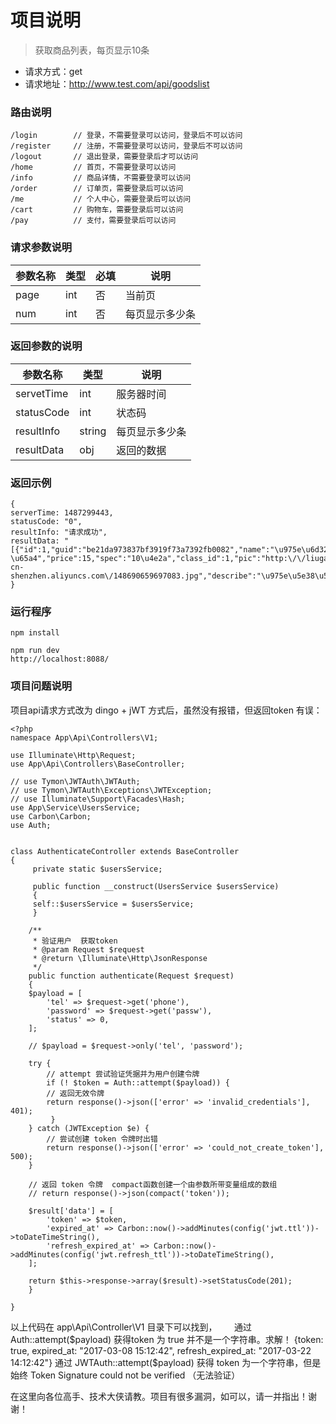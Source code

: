 # 项目说明
> 获取商品列表，每页显示10条

* 请求方式：get
* 请求地址：http://www.test.com/api/goodslist

### 路由说明
	/login        // 登录，不需要登录可以访问，登录后不可以访问
	/register     // 注册，不需要登录可以访问，登录后不可以访问
	/logout       // 退出登录，需要登录后才可以访问
	/home         // 首页，不需要登录可以访问
	/info		  // 商品详情，不需要登录可以访问
	/order		  // 订单页，需要登录后可以访问
	/me           // 个人中心，需要登录后可以访问
	/cart		  // 购物车，需要登录后可以访问
	/pay		  // 支付，需要登录后可以访问
	

### 请求参数说明

| 参数名称 | 类型 | 必填 | 说明 |
|---|---|----|---|
| page | int | 否 |当前页 |
| num | int | 否 | 每页显示多少条 |


### 返回参数的说明

| 参数名称 | 类型 | 说明 |
| --- | --- | ---- |
| servetTime| int | 服务器时间 |
| statusCode | int | 状态码 |
| resultInfo | string | 每页显示多少条 |
| resultData | obj | 返回的数据 |


### 返回示例


	{
	serverTime: 1487299443,
	statusCode: "0",
	resultInfo: "请求成功",
	resultData: "[{"id":1,"guid":"be21da973837bf3919f73a7392fb0082","name":"\u975e\u6d32\u6843\u5b50","subtitle":"\u975e\u6d32\u6843\u5b5010\u4e2a15\u5143","stock":"100 \u65a4","price":15,"spec":"10\u4e2a","class_id":1,"pic":"http:\/\/liugang23.oss-cn-shenzhen.aliyuncs.com\/148690659697083.jpg","describe":"\u975e\u5e38\u597d\u5403\u7684\u975e\u6d32\u6843\u5b50\uff0c\u4e2a\u5927\uff0c\u5947\u7279\uff01","sales":9,"new":1,"addtime":"1486708641","status":0,"class_name":"\u6c34\u679c","pater":0,"path":"0,","level":1}]"
	}


### 运行程序

	npm install

	npm run dev
	http://localhost:8088/
	
### 项目问题说明
项目api请求方式改为 dingo + jWT 方式后，虽然没有报错，但返回token 有误：	

	<?php
	namespace App\Api\Controllers\V1;

	use Illuminate\Http\Request;
	use App\Api\Controllers\BaseController;

	// use Tymon\JWTAuth\JWTAuth;
	// use Tymon\JWTAuth\Exceptions\JWTException;
	// use Illuminate\Support\Facades\Hash;
	use App\Service\UsersService;
	use Carbon\Carbon;
	use Auth;


	class AuthenticateController extends BaseController
	{
	     private static $usersService;

	     public function __construct(UsersService $usersService)
	     {
		 self::$usersService = $usersService;
	     }

	    /**
	     * 验证用户  获取token
	     * @param Request $request
	     * @return \Illuminate\Http\JsonResponse
	     */
	    public function authenticate(Request $request)
	    {
		$payload = [
		    'tel' => $request->get('phone'),
		    'password' => $request->get('passw'),
		    'status' => 0,
		];

		// $payload = $request->only('tel', 'password');

		try {
		    // attempt 尝试验证凭据并为用户创建令牌
		    if (! $token = Auth::attempt($payload)) {
			// 返回无效令牌
			return response()->json(['error' => 'invalid_credentials'], 401);
		     }
		} catch (JWTException $e) {
		    // 尝试创建 token 令牌时出错
		    return response()->json(['error' => 'could_not_create_token'], 500);
		}

		// 返回 token 令牌  compact函数创建一个由参数所带变量组成的数组
		// return response()->json(compact('token'));

		$result['data'] = [
		    'token' => $token,
		    'expired_at' => Carbon::now()->addMinutes(config('jwt.ttl'))->toDateTimeString(),
		    'refresh_expired_at' => Carbon::now()->addMinutes(config('jwt.refresh_ttl'))->toDateTimeString(),
		];

		return $this->response->array($result)->setStatusCode(201);
	    }

	}

	
以上代码在 app\Api\Controller\V1 目录下可以找到，
       
通过 Auth::attempt($payload) 获得token 为 true 并不是一个字符串。求解！
	 {token: true, expired_at: "2017-03-08 15:12:42", refresh_expired_at: "2017-03-22 14:12:42"}
通过 JWTAuth::attempt($payload) 获得 token 为一个字符串，但是始终 Token Signature could not be verified （无法验证）
 
 在这里向各位高手、技术大侠请教。项目有很多漏洞，如可以，请一并指出！谢谢！
